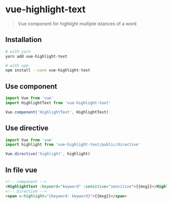 # vue-highlight-text

> Vue component for highlight multiple istances of a word

## Installation
```bash
# with yarn
yarn add vue-highlight-text

# with npm
npm install --save vue-highlight-text
```
## Use component
```js
import Vue from 'vue'
import HighlightText from 'vue-highlight-text'

Vue.component('HighlightText', HighlightText)
```
## Use directive
```js
import Vue from 'vue'
import highlight from 'vue-highlight-text/public/directive'

Vue.directive('highlight', highlight)
```

## In file vue
```html
<!-- component -->
<HighlightText :keyword="keyword" :sensitive="sensitive">{{msg}}</HighlightText>
<!-- Directive -->
<span v-highlight="{keyword: keyword}">{{msg}}</span>
```